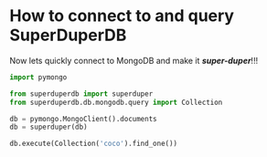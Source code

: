 # How to connect to and query SuperDuperDB

Now lets quickly connect to MongoDB and make it ***super-duper***!!!


```python
import pymongo

from superduperdb import superduper
from superduperdb.db.mongodb.query import Collection

db = pymongo.MongoClient().documents
db = superduper(db)
```


```python
db.execute(Collection('coco').find_one())
```
